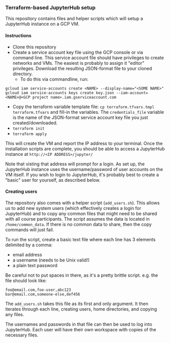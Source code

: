 ### Terraform-based JupyterHub setup

This repository contains files and helper scripts which will setup a JupyterHub instance on a GCP VM.

#### Instructions

- Clone this repository
- Create a service account key file using the GCP console or via command line. This service account file should have privileges to create networks and VMs. The easiest is probably to assign it "editor" privileges. Download the resulting JSON-format file to your cloned directory.
    - To do this via commandline, run: 
```
gcloud iam service-accounts create <NAME> --display-name="<SOME NAME>"
gcloud iam service-accounts keys create key.json --iam-account=<NAME>@<GCP project name>.iam.gserviceaccount.com
```
- Copy the terraform variable template file: `cp terraform.tfvars.tmpl terraform.tfvars` and fill-in the variables. The `credentials_file` variable is the name of the JSON-format service account key file you just created/downloaded.
- `terraform init`
- `terraform apply`

This will create the VM and report the IP address to your terminal. Once the installation scripts are complete, you should be able to access a JupyterHub instance at `http://<IP ADDRESS>/jupyter/`

Note that visting that address will prompt for a login. As set up, the JupyterHub instance uses the username/password of user accounts on the VM itself. If you wish to login to JupyterHub, it's probably best to create a "basic" user for yourself, as described below.

#### Creating users

The repository also comes with a helper script (`add_users.sh`). This allows us to add new system users (which effectively creates a login for JupyterHub) and to copy any common files that might need to be shared with all course participants. The script assumes the data is located in `/home/common_data`. If there is no common data to share, then the copy commands will just fail.

To run the script, create a basic text file where each line has 3 elements delimited by a comma:
- email address
- a username (needs to be Unix valid!)
- a plain text password

Be careful not to put spaces in there, as it's a pretty brittle script. e.g. the file should look like:

```
foo@email.com,foo-user,abc123
bar@email.com,someone-else,def456
```

The `add_users.sh` takes this file as its first and only argument. It then iterates through each line, creating users, home directories, and copying any files.

The usernames and passwords in that file can then be used to log into JupyterHub. Each user will have their own workspace with copies of the necessary files.
